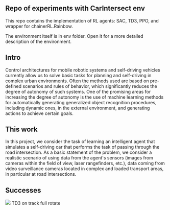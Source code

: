 ## Repo of experiments with CarIntersect env

This repo contains the implementation of RL agents: SAC, TD3, PPO, and wrapper for chainerRL.Rainbow.

The environment itself is in env folder. Open it for a more detailed description of the environment.


## Intro
Control architectures for mobile robotic systems and self-driving vehicles currently allow us to solve basic tasks for planning and self-driving in complex urban environments.
Often the methods used are based on pre-defined scenarios and rules of behavior, which significantly reduces the degree of autonomy of such systems.
One of the promising areas for increasing the degree of autonomy is the use of machine learning methods for automatically generating generalized object recognition procedures, including dynamic ones, in the external environment, and generating actions to achieve certain goals.


## This work
In this project, we consider the task of learning an intelligent agent that simulates a self-driving car that performs the task of passing through the road intersection.
As a basic statement of the problem, we consider a realistic scenario of using data from the agent's sensors (images from cameras within the field of view, laser rangefinders, etc.), data coming from video surveillance cameras located in complex and loaded transport areas, in particular at road intersections.


## Successes

![]("https://github.com/MartinsonMichael/CarRacing_agents/blob/master/gifs/TD3_fisrt_sucecc_rotate_R__15.0_Time__289_.mp4.gif)
TD3 on track full rotate

